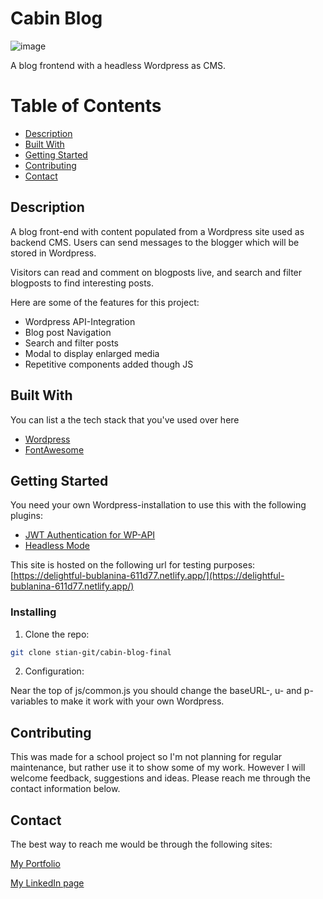 # Cabin Blog

![image](https://tekniskpotet.no/img/blog_desktop+mobile.jpg)

A blog frontend with a headless Wordpress as CMS.

# Table of Contents

- [Description](#description)
- [Built With](#built-with)
- [Getting Started](#getting-started)
- [Contributing](#contributing)
- [Contact](#contact)

## Description

A blog front-end with content populated from a Wordpress site used as backend CMS. Users can send messages to the blogger which will be stored in Wordpress.

Visitors can read and comment on blogposts live, and search and filter blogposts to find interesting posts.

Here are some of the features for this project:

- Wordpress API-Integration
- Blog post Navigation
- Search and filter posts
- Modal to display enlarged media
- Repetitive components added though JS

## Built With

You can list a the tech stack that you've used over here

- [Wordpress](https://wordpress.org/)
- [FontAwesome](https://fontawesome.com/)

## Getting Started

You need your own Wordpress-installation to use this with the following plugins:

- [JWT Authentication for WP-API](https://wordpress.org/plugins/jwt-authentication-for-wp-rest-api/)
- [Headless Mode](https://wordpress.org/plugins/headless-mode/)

This site is hosted on the following url for testing purposes:
[https://delightful-bublanina-611d77.netlify.app/](https://delightful-bublanina-611d77.netlify.app/)

### Installing

1. Clone the repo:

```bash
git clone stian-git/cabin-blog-final
```

2. Configuration:

Near the top of js/common.js you should change the baseURL-, u- and p-variables to make it work with your own Wordpress.

## Contributing

This was made for a school project so I'm not planning for regular maintenance, but rather use it to show some of my work.
However I will welcome feedback, suggestions and ideas. Please reach me through the contact information below.

## Contact

The best way to reach me would be through the following sites:

[My Portfolio](https://tekniskpotet.no)

[My LinkedIn page](https://www.linkedin.com/in/stian-martinsen-stormyr-1662a515/)
